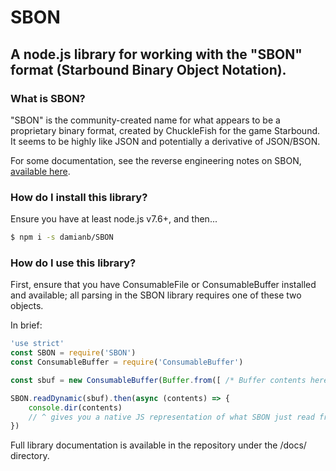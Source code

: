 # SBON

## A node.js library for working with the "SBON" format (Starbound Binary Object Notation).

### What is SBON?

"SBON" is the community-created name for what appears to be a proprietary binary format, created by ChuckleFish for the game Starbound.
It seems to be highly like JSON and potentially a derivative of JSON/BSON.

For some documentation, see the reverse engineering notes on SBON, [available here](https://github.com/blixt/py-starbound/blob/master/FORMATS.md#sbon).

### How do I install this library?

Ensure you have at least node.js v7.6+, and then...

``` bash
$ npm i -s damianb/SBON
```

### How do I use this library?

First, ensure that you have ConsumableFile or ConsumableBuffer installed and available; all parsing in the SBON library requires one of these two objects.

In brief:

``` js
'use strict'
const SBON = require('SBON')
const ConsumableBuffer = require('ConsumableBuffer')

const sbuf = new ConsumableBuffer(Buffer.from([ /* Buffer contents here... */ ]))

SBON.readDynamic(sbuf).then(async (contents) => {
	console.dir(contents)
	// ^ gives you a native JS representation of what SBON just read from the ConsumableBuffer.
})
```

Full library documentation is available in the repository under the /docs/ directory.